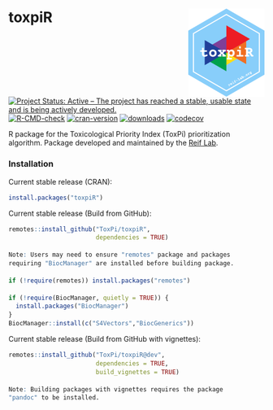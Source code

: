 # toxpiR <img src="man/figures/logo-hex.png" width="150" align="right" />

<!-- badges: start -->
  [![Project Status: Active – The project has reached a stable, usable state and is being actively developed.](https://www.repostatus.org/badges/latest/active.svg)](https://www.repostatus.org/#active)
  [![R-CMD-check](https://github.com/ToxPi/toxpiR/workflows/R-CMD-check/badge.svg)](https://github.com/ToxPi/toxpiR/actions)
  [![cran-version](https://www.r-pkg.org/badges/version-last-release/toxpiR?color=blue)](https://cran.r-project.org/web/packages/toxpiR/index.html)
  [![downloads](https://cranlogs.r-pkg.org/badges/grand-total/toxpiR)](https://cranlogs.r-pkg.org/badges/grand-total/toxpiR)
  [![codecov](https://codecov.io/gh/ToxPi/toxpiR/branch/main/graph/badge.svg?token=7yocvT0KzZ)](https://codecov.io/gh/ToxPi/toxpiR)
<!-- badges: end -->

R package for the Toxicological Priority Index (ToxPi) prioritization algorithm. 
Package developed and maintained by the [Reif Lab](http://reif-lab.org). 

### Installation

Current stable release (CRAN):

```r
install.packages("toxpiR")
```

Current stable release (Build from GitHub):

```r
remotes::install_github("ToxPi/toxpiR", 
                        dependencies = TRUE)
                        
Note: Users may need to ensure "remotes" package and packages
requiring "BiocManager" are installed before building package.

if (!require(remotes)) install.packages("remotes")

if (!require(BiocManager, quietly = TRUE)) {
  install.packages("BiocManager")
}
BiocManager::install(c("S4Vectors","BiocGenerics"))

```

Current stable release (Build from GitHub with vignettes):

```r
remotes::install_github("ToxPi/toxpiR@dev",
                        dependencies = TRUE, 
                        build_vignettes = TRUE)

Note: Building packages with vignettes requires the package
"pandoc" to be installed.
```

